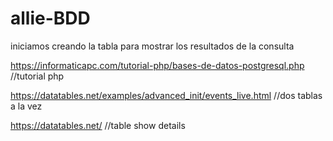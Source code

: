 # allie-BDD

iniciamos creando la tabla para mostrar los resultados de la consulta


https://informaticapc.com/tutorial-php/bases-de-datos-postgresql.php  //tutorial php

https://datatables.net/examples/advanced_init/events_live.html //dos tablas a la vez

https://datatables.net/  //table show details
